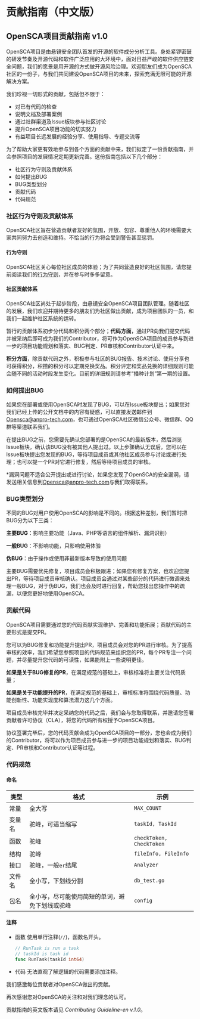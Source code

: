 # 贡献指南（中文版）

## OpenSCA项目贡献指南 v1.0

OpenSCA项目是由悬镜安全团队首发的开源的软件成分分析工具。身处紧锣密鼓的研发节奏及开源代码和软件广泛应用的大环境中，面对日益严峻的软件供应链安全问题，我们的愿景是用开源的方式做开源风险治理。欢迎朋友们成为OpenSCA社区的一份子，与我们共同建设OpenSCA项目的未来，探索充满无限可能的开源解决方案。

我们珍视一切形式的贡献，包括但不限于：

- 对已有代码的检查
- 说明文档及部署案例
- 通过社群渠道及Issue板块参与社区讨论
- 提升OpenSCA项目功能的切实努力
- 有益项目长远发展的经验分享、使用指导、专题交流等

为了帮助大家更有效地参与到各个方面的贡献中来，我们拟定了一份贡献指南，并会参照项目的发展情况定期更新完善。这份指南包括以下几个部分：

- 社区行为守则及贡献体系
- 如何提出BUG
- BUG类型划分
- 贡献代码
- 代码规范

### 社区行为守则及贡献体系

OpenSCA社区旨在营造贡献者友好的氛围，开放、包容、尊重他人的环境需要大家共同努力去创造和维持。不恰当的行为将会受到警告甚至惩罚。

#### **行为守则**

OpenSCA社区关心每位社区成员的体验；为了共同营造良好的社区氛围，请您提前阅读我们的[行为守则](https://www.contributor-covenant.org/zh-cn/version/2/0/code_of_conduct/)，并在参与时多多留意。

#### 社区贡献体系

OpenSCA社区尚处于起步阶段，由悬镜安全OpenSCA项目团队管理。随着社区的发展，我们欢迎并期待更多的朋友们为社区做出贡献，成为项目团队的一员，和我们一起维护社区系统的运转。

暂行的贡献体系初步分代码和积分两个部分；**代码方面**，通过PR向我们提交代码并被采纳后即可成为我们的Contributor，将可作为OpenSCA项目的成员参与到进一步的项目功能规划和落实、BUG判定、PR审核和Contributor认证中来。

**积分方面**，除贡献代码之外，积极参与社区的BUG报告、技术讨论、使用分享也可获得积分，积攒的积分可以定期兑换奖品。积分评定和奖品兑换的详细规则可能会随不同的活动时段发生变化。目前的详细规则请参考“播种计划”第一期的设置。

### 如何提出BUG

如果您在部署或使用OpenSCA时发现了BUG，可以在Issue板块提出；如果您对我们已经上传的公开文档中的内容有疑惑，可以直接发送邮件到 [Opensca@anpro-tech.com](mailto:Opensca@anpro-tech.com)，也可通过OpenSCA社区微信公众号、微信群、QQ群等渠道联系我们。

在提出BUG之前，您需要先确认您部署的是OpenSCA的最新版本，然后浏览Issue板块，确认该BUG没有被其他人提出过。以上步骤确认无误后，您可以在Issue板块提出您发现的BUG，等待项目成员或其他社区成员参与讨论或进行处理；也可以提一个PR对它进行修复，然后等待项目成员的审核。

*漏洞问题不适合公开提出或进行讨论，如果您发现了OpenSCA的安全漏洞，请发送相关信息到[Opensca@anpro-tech.com](mailto:Opensca@anpro-tech.com)与我们取得联系。

### BUG类型划分

不同的BUG对用户使用OpenSCA的影响是不同的。根据这种差别，我们暂时把BUG分为以下三类：

**主要BUG**：影响主要功能（Java、PHP等语言的组件解析、漏洞识别）

**一般BUG**：不影响功能，只影响使用体验

**伪BUG**：由于操作或使用非最新版本导致的使用问题

主要BUG需要优先修复，项目成员会积极跟进；如果您有修复方案，也欢迎您提出PR，等待项目成员审核确认。项目成员会通过对某些部分的代码进行微调来处理一般BUG，对于伪BUG，我们也会及时进行回复，帮助您找出您操作中的疏漏，以便您更好地使用OpenSCA。

### 贡献代码

OpenSCA项目需要通过您的代码贡献实现维护、完善和功能拓展；贡献代码的主要形式是提交PR。

您可以为BUG修复和功能提升提出PR，项目成员会对您的PR进行审核。为了提高审核的效率，我们希望您参照项目的代码规范来组织您的PR，每个PR专注一个问题，并尽量提升您代码的可读性，如果能附上一些说明更佳。

**如果是关于BUG修复的PR**，在满足规范的基础上，审核标准将主要关注代码质量；

**如果是关于功能提升的PR**，在满足规范的基础上，审核标准将围绕代码质量、功能创新性、功能实现度和算法潜力这几个方面。

项目成员审核完毕并决定采纳您的代码之后，我们会与您取得联系，并邀请您签署贡献者许可协议（CLA），将您的代码所有权授予OpenSCA项目。

协议签署完毕后，您的代码贡献会成为OpenSCA项目的一部分，您也会成为我们的Contributor，将可以作为项目成员参与进一步的项目功能规划和落实、BUG判定、PR审核和Contributor认证等过程。

### 代码规范

#### 命名

| 类型   | 格式                                           | 示例                     |
| ------ | ---------------------------------------------- | ------------------------ |
| 常量   | 全大写                                         | `MAX_COUNT`              |
| 变量名 | 驼峰，可适当缩写                               | `taskId, TaskId`         |
| 函数   | 驼峰                                           | `checkToken, CheckToken` |
| 结构   | 驼峰                                           | `fileInfo, FileInfo`     |
| 接口   | 驼峰，一般`er`结尾                             | `Analyzer`               |
| 文件名 | 全小写，下划线分割                             | `db_test.go`             |
| 包名   | 全小写，尽可能使用简短的单词，避免下划线或驼峰 | `config`                 |

#### 注释

- 函数 使用单行注释(`//`)，函数名开头。

  ```go
  // RunTask is run a task
  // taskId is task id
  func RunTask(taskId int64)
  ```

- 代码 无法直观了解逻辑的代码需要添加注释。



我们感激每位贡献者对OpenSCA做出的贡献。

再次感谢您对OpenSCA的关注和对我们理念的认可。

贡献指南的英文版本请见 *Contributing Guideline-en v.1.0*。
